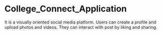 # College_Connect_Application
It is a visually oriented social media platform. Users can create a profile and upload photos and videos. They can interact with post by liking and sharing.
